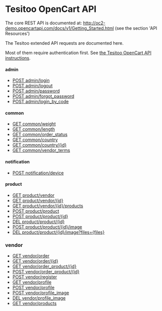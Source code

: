 # Tesitoo OpenCart API #

The core REST API is documented at:
http://oc2-demo.opencartapi.com/docs/v1/Getting_Started.html (see the section 'API Resources')

The Tesitoo extended API requests are documented here.

Most of them require authentication first. See [the Tesitoo OpenCart API instructions](https://docs.google.com/document/d/19rFh9ekIklVX75kOpjOVkEvCt5RWucAbq9PFDtUu1bA).


#### admin ####

* [POST admin/login](post_admin_login.md)
* [POST admin/logout](post_admin_logout.md)
* [POST admin/password](post_admin_password.md)
* [POST admin/forgot_password](post_admin_forgot_password.md)
* [POST admin/login_by_code](post_admin_login_by_code.md)

#### common ####

* [GET common/weight](get_common_weight.md)
* [GET common/length](get_common_length.md)
* [GET common/order_status](get_order_status.md)
* [GET common/country](get_common_country.md)
* [GET common/country/{id}](get_common_country_id.md)
* [GET common/vendor_terms](get_common_vendor_terms.md)

#### notification ####

* [POST notification/device](post_notification_device.md)

#### product ####

* [GET product/vendor](get_product_vendor.md)
* [GET product/vendor/{id}](get_product_vendor_id.md  )
* [GET product/vendor/{id}/products](get_product_vendor_products.md)
* [POST product/product](post_product_product.md)
* [POST product/product/{id}](post_product_product_id.md)
* [DEL product/product/{id}](del_product_product_id.md)
* [POST product/product/{id}/image](post_product_product_image.md)
* [DEL product/product/{id}/image?files={files}](del_product_product_image.md)

### vendor ####

* [GET vendor/order](get_vendor_order.md)
* [GET vendor/order/{id}](get_vendor_order_id.md)
* [GET vendor/order_product/{id}](get_vendor_order_product_id.md)
* [POST vendor/order_product/{id}](post_vendor_order_product_id.md)
* [POST vendor/register](post_vendor_register.md)
* [GET vendor/profile](get_vendor_profile.md)
* [POST vendor/profile](post_vendor_profile.md)
* [POST vendor/profile_image](post_vendor_profile_image.md)
* [DEL vendor/profile_image](del_vendor_profile_image.md)
* [GET vendor/products](get_vendor_products.md)
